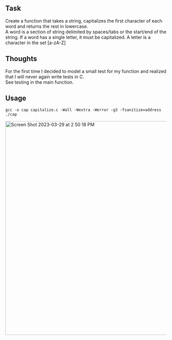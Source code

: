 ## Task
Create a function that takes a string, capitalizes the first character of each word and returns the rest in lowercase.  
A word is a section of string delimited by spaces/tabs or the start/end of the string. If a word has a single letter, it must be capitalized.
A letter is a character in the set [a-zA-Z]

## Thoughts
For the first time I decided to model a small test for my function and realized that I will never again write tests in C.  
See testing in the main function. 

## Usage
```
gcc -o cap capitalize.c -Wall -Wextra -Werror -g3 -fsanitize=address
./cap
```


<img width="666" alt="Screen Shot 2023-03-29 at 2 50 18 PM" src="https://user-images.githubusercontent.com/84927906/228638691-a01d1622-45a4-4b54-8743-aabe783d12de.png">
